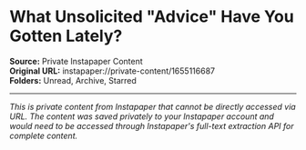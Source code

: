 # What Unsolicited "Advice" Have You Gotten Lately?

**Source:** Private Instapaper Content  
**Original URL:** instapaper://private-content/1655116687  
**Folders:** Unread, Archive, Starred  

---

*This is private content from Instapaper that cannot be directly accessed via URL. The content was saved privately to your Instapaper account and would need to be accessed through Instapaper's full-text extraction API for complete content.*